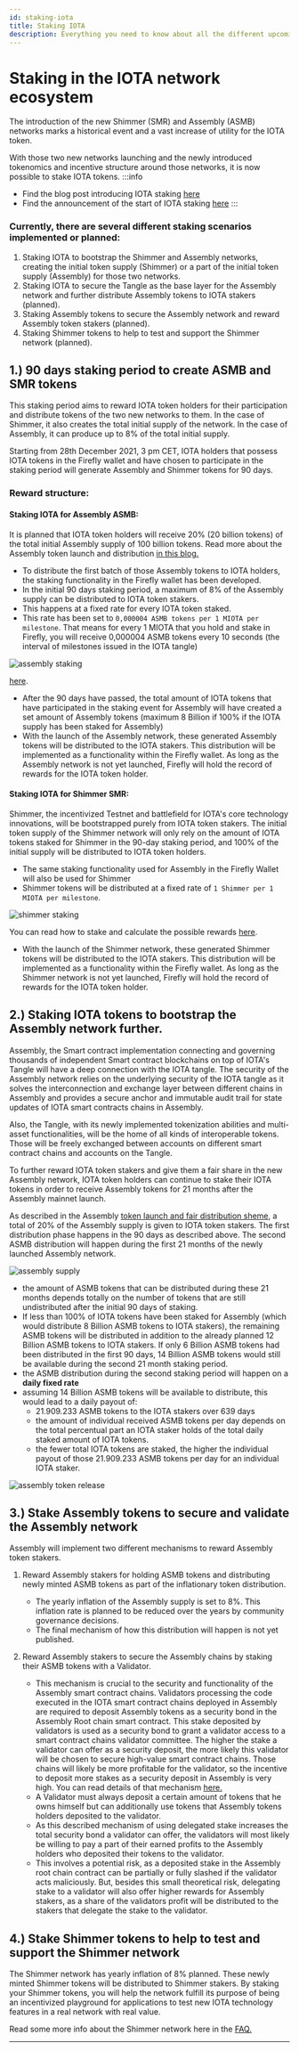 ```yaml
---
id: staking-iota
title: Staking IOTA
description: Everything you need to know about all the different upcoming staking opportunities in IOTA, Assembly, and Shimmer network.
---
```


# Staking in the IOTA network ecosystem

The introduction of the new Shimmer (SMR) and Assembly (ASMB) networks marks a historical event and a vast increase of utility for the IOTA token. 

With those two new networks launching and the newly introduced tokenomics and incentive structure around those networks, it is now possible to stake IOTA tokens.
:::info
- Find the blog post introducing IOTA staking [here](https://blog.iota.org/introducing-iota-staking/)
- Find the announcement of the start of IOTA staking [here](https://blog.iota.org/iota-staking-start/)
:::

### Currently, there are several different staking scenarios implemented or planned:
1. Staking IOTA to bootstrap the Shimmer and Assembly networks, creating the initial token supply (Shimmer) or a part of the initial token supply (Assembly) for those two networks.
2. Staking IOTA to secure the Tangle as the base layer for the Assembly network and further distribute Assembly tokens to IOTA stakers (planned). 
3. Staking Assembly tokens to secure the Assembly network and reward Assembly token stakers (planned).
4. Staking Shimmer tokens to help to test and support the Shimmer network (planned).


## 1.) 90 days staking period to create ASMB and SMR tokens

This staking period aims to reward IOTA token holders for their participation and distribute tokens of the two new networks to them. In the case of Shimmer, it also creates the total initial supply of the network. In the case of Assembly, it can produce up to 8% of the total initial supply.

Starting from 28th December 2021, 3 pm CET, IOTA holders that possess IOTA tokens in the Firefly wallet and have chosen to participate in the staking period will generate Assembly and Shimmer tokens for 90 days.

### Reward structure:
#### Staking IOTA for Assembly ASMB:

It is planned that IOTA token holders will receive 20% (20 billion tokens) of the total initial Assembly supply of 100 billion tokens. Read more about the Assembly token launch and distribution [in this blog.](https://blog.assembly.sc/assembly-fair-launch-token-distribution/)
- To distribute the first batch of those Assembly tokens to IOTA holders, the staking functionality in the Firefly wallet has been developed. 
- In the initial 90 days staking period, a maximum of 8% of the Assembly supply can be distributed to IOTA token stakers. 
- This happens at a fixed rate for every IOTA token staked.
- This rate has been set to `0,000004 ASMB tokens per 1 MIOTA per milestone`. That means for every 1 MIOTA that you hold and stake in Firefly, you will receive 0,000004 ASMB tokens every 10 seconds (the interval of milestones issued in the IOTA tangle)

![assembly staking](/img/learn/iota-token/assembly-staking.png)

 [here](https://assembly.sc/stake).
- After the 90 days have passed, the total amount of IOTA tokens that have participated in the staking event for Assembly will have created a set amount of Assembly tokens (maximum 8 Billion if 100% if the IOTA supply has been staked for Assembly)
- With the launch of the Assembly network, these generated Assembly tokens will be distributed to the IOTA stakers. This distribution will be implemented as a functionality within the Firefly wallet. As long as the Assembly network is not yet launched, Firefly will hold the record of rewards for the IOTA token holder. 

#### Staking IOTA for Shimmer SMR:

Shimmer, the incentivized Testnet and battlefield for IOTA's core technology innovations, will be bootstrapped purely from IOTA token stakers. The initial token supply of the Shimmer network will only rely on the amount of IOTA tokens staked for Shimmer in the 90-day staking period, and 100% of the initial supply will be distributed to IOTA token holders.

- The same staking functionality used for Assembly in the Firefly Wallet will also be used for Shimmer
- Shimmer tokens will be distributed at a fixed rate of `1 Shimmer per 1 MIOTA per milestone`.

![shimmer staking](/img/learn/iota-token/shimmer-staking.png)

You can read how to stake and calculate the possible rewards [here](https://shimmer.network/claim).
- With the launch of the Shimmer network, these generated Shimmer tokens will be distributed to the IOTA stakers. This distribution will be implemented as a functionality within the Firefly wallet. As long as the Shimmer network is not yet launched, Firefly will hold the record of rewards for the IOTA token holder. 

## 2.) Staking IOTA tokens to bootstrap the Assembly network further.

Assembly, the Smart contract implementation connecting and governing thousands of independent Smart contract blockchains on top of IOTA's Tangle will have a deep connection with the IOTA tangle. The security of the Assembly network relies on the underlying security of the IOTA tangle as it solves the interconnection and exchange layer between different chains in Assembly and provides a secure anchor and immutable audit trail for state updates of IOTA smart contracts chains in Assembly.

Also, the Tangle, with its newly implemented tokenization abilities and multi-asset functionalities, will be the home of all kinds of interoperable tokens. Those will be freely exchanged between accounts on different smart contract chains and accounts on the Tangle.

To further reward IOTA token stakers and give them a fair share in the new Assembly network, IOTA token holders can continue to stake their IOTA tokens in order to receive Assembly tokens for 21 months after the Assembly mainnet launch.

As described in the Assembly [token launch and fair distribution sheme](https://blog.assembly.sc/assembly-fair-launch-token-distribution/), a total of 20% of the Assembly supply is given to IOTA token stakers. 
The first distribution phase happens in the 90 days as described above.
The second ASMB distribution will happen during the first 21 months of the newly launched Assembly network.

![assembly supply](/img/learn/iota-token/assembly-supply.png)

- the amount of ASMB tokens that can be distributed during these 21 months depends totally on the number of tokens that are still undistributed after the initial 90 days of staking. 
- If less than 100% of IOTA tokens have been staked for Assembly (which would distribute 8 Billion ASMB tokens to IOTA stakers), the remaining ASMB tokens will be distributed in addition to the already planned 12 Billion ASMB tokens to IOTA stakers.
If only 6 Billion ASMB tokens had been distributed in the first 90 days, 14 Billion ASMB tokens would still be available during the second 21 month staking period.
- the ASMB distribution during the second staking period will happen on a **daily fixed rate**
- assuming 14 Billion ASMB tokens will be available to distribute, this would lead to a daily payout of: 
    - 21.909.233 ASMB tokens to the IOTA stakers over 639 days
    - the amount of individual received ASMB tokens per day depends on the total percentual part an IOTA staker holds of the total daily staked amount of IOTA tokens.
    - the fewer total IOTA tokens are staked, the higher the individual payout of those 21.909.233 ASMB tokens per day for an individual IOTA staker.

![assembly token release](/img/learn/iota-token/assembly-token-release.png)

## 3.) Stake Assembly tokens to secure and validate the Assembly network

Assembly will implement two different mechanisms to reward Assembly token stakers.
1. Reward Assembly stakers for holding ASMB tokens and distributing newly minted ASMB tokens as part of the inflationary token distribution.
    - The yearly inflation of the Assembly supply is set to 8%. This inflation rate is planned to be reduced over the years by community governance decisions.
    - The final mechanism of how this distribution will happen is not yet published.

2. Reward Assembly stakers to secure the Assembly chains by staking their ASMB tokens with a Validator.
    - This mechanism is crucial to the security and functionality of the Assembly smart contract chains. Validators processing the code executed in the IOTA smart contract chains deployed in Assembly are required to deposit Assembly tokens as a security bond in the Assembly Root chain smart contract. This stake deposited by validators is used as a security bond to grant a validator access to a smart contract chains validator committee. The higher the stake a validator can offer as a security deposit, the more likely this validator will be chosen to secure high-value smart contract chains. Those chains will likely be more profitable for the validator, so the incentive to deposit more stakes as a security deposit in Assembly is very high. You can read details of that mechanism [here.](https://blog.assembly.sc/meet-assembly-2-validators-and-committees/)
    - A Validator must always deposit a certain amount of tokens that he owns himself but can additionally use tokens that Assembly tokens holders deposited to the validator.
    - As this described mechanism of using delegated stake increases the total security bond a validator can offer, the validators will most likely be willing to pay a part of their earned profits to the Assembly holders who deposited their tokens to the validator.
    - This involves a potential risk, as a deposited stake in the Assembly root chain contract can be partially or fully slashed if the validator acts maliciously. But, besides this small theoretical risk, delegating stake to a validator will also offer higher rewards for Assembly stakers, as a share of the validators profit will be distributed to the stakers that delegate the stake to the validator.

## 4.) Stake Shimmer tokens to help to test and support the Shimmer network

The Shimmer network has yearly inflation of 8% planned. These newly minted Shimmer tokens will be distributed to Shimmer stakers. 
By staking your Shimmer tokens, you will help the network fulfill its purpose of being an incentivized playground for applications to test new IOTA technology features in a real network with real value.

Read some more info about the Shimmer network here in the [FAQ.](https://shimmer.network/faqs)


---
